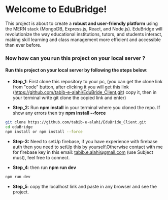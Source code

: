 # Welcome to EduBridge!
This project is about to create a **robust and user-friendly platform** using the MERN stack (MongoDB, Express.js, React, and Node.js). EduBridge will revolutionize the way educational institutions, tutors, and students interact, making skill learning and class management more efficient and accessible than ever before.


### Now how can you run this project on your local server ?

#### Run this project on your local server by following the steps below:

- **Step_1**: First clone this repository to your pc, (you can get the clone link from "code" button, after clicking it you will get this link (https://github.com/tabib-e-alahi/EduBride_Client.git) copy it, then in your terminal write git clone the copied link and enter)

- **Step_2:** Run **npm install** in your terminal where you cloned the repo. If show any errors then try **npm install --force**

```sh
git clone https://github.com/tabib-e-alahi/EduBride_Client.git
cd eduBridge
npm install or npm install --force
```

- **Step-3:** Need to setUp firebase, if you have experience with firebase auth then you need to setUp this by yourself.Otherwise contact with me for firebase key in this email: tabib.e.alahi@gmail.com (use Subject must), feel free to connect.

- **Step_4**: then run **npm run dev**
```sh
npm run dev
```

- **Step_5**: copy the localhost link and paste in any browser and see the project.